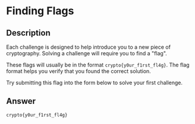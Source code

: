 # Finding Flags

## Description

Each challenge is designed to help introduce you to a new piece of 
cryptography. Solving a challenge will require you to find a "flag".  

These flags will usually be in the format `crypto{y0ur_f1rst_fl4g}`. The flag format helps you verify that you found the correct solution.  

Try submitting this flag into the form below to solve your first challenge.

## Answer

`crypto{y0ur_f1rst_fl4g}`